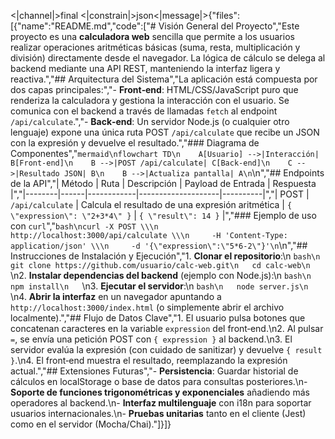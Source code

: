 <|channel|>final <|constrain|>json<|message|>{"files":[{"name":"README.md","code":["# Visión General del Proyecto","Este proyecto es una **calculadora web** sencilla que permite a los usuarios realizar operaciones aritméticas básicas (suma, resta, multiplicación y división) directamente desde el navegador. La lógica de cálculo se delega al backend mediante una API REST, manteniendo la interfaz ligera y reactiva.","## Arquitectura del Sistema","La aplicación está compuesta por dos capas principales:","- **Front‑end**: HTML/CSS/JavaScript puro que renderiza la calculadora y gestiona la interacción con el usuario. Se comunica con el backend a través de llamadas `fetch` al endpoint `/api/calculate`.","- **Back‑end**: Un servidor Node.js (o cualquier otro lenguaje) expone una única ruta POST `/api/calculate` que recibe un JSON con la expresión y devuelve el resultado.","### Diagrama de Componentes","```mermaid\nflowchart TD\n    A[Usuario] -->|Interacción| B[Front‑end]\n    B -->|POST /api/calculate| C[Back‑end]\n    C -->|Resultado JSON| B\n    B -->|Actualiza pantalla| A\n```\n","## Endpoints de la API","| Método | Ruta | Descripción | Payload de Entrada | Respuesta |","|--------|------|------------|--------------------|----------|","| POST | `/api/calculate` | Calcula el resultado de una expresión aritmética | `{ \"expression\": \"2+3*4\" }` | `{ \"result\": 14 }` |","### Ejemplo de uso con `curl`","```bash\ncurl -X POST \\\n     http://localhost:3000/api/calculate \\\n     -H 'Content-Type: application/json' \\\n     -d '{\"expression\":\"5*6-2\"}'\n```\n","## Instrucciones de Instalación y Ejecución","1. **Clonar el repositorio**:\n   ```bash\n   git clone https://github.com/usuario/calc-web.git\n   cd calc-web\n   ```\n2. **Instalar dependencias del backend** (ejemplo con Node.js):\n   ```bash\n   npm install\n   ```\n3. **Ejecutar el servidor**:\n   ```bash\n   node server.js\n   ```\n4. **Abrir la interfaz** en un navegador apuntando a `http://localhost:3000/index.html` (o simplemente abrir el archivo localmente).","## Flujo de Datos Clave","1. El usuario pulsa botones que concatenan caracteres en la variable `expression` del front‑end.\n2. Al pulsar `=`, se envía una petición POST con `{ expression }` al backend.\n3. El servidor evalúa la expresión (con cuidado de sanitizar) y devuelve `{ result }`.\n4. El front‑end muestra el resultado, reemplazando la expresión actual.","## Extensiones Futuras","- **Persistencia**: Guardar historial de cálculos en localStorage o base de datos para consultas posteriores.\n- **Soporte de funciones trigonométricas y exponenciales** añadiendo más operadores al backend.\n- **Interfaz multilenguaje** con i18n para soportar usuarios internacionales.\n- **Pruebas unitarias** tanto en el cliente (Jest) como en el servidor (Mocha/Chai)."]}]}